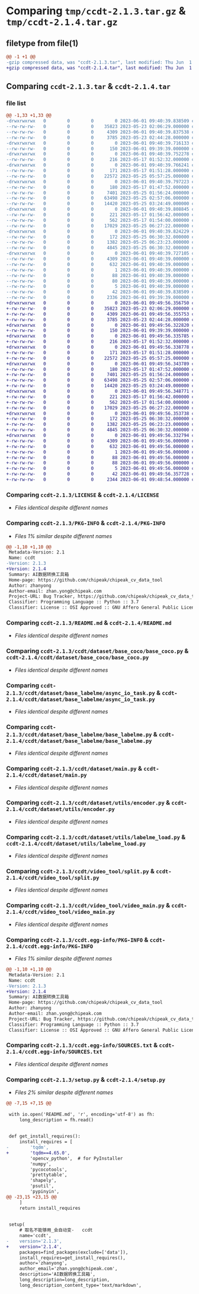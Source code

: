 # Comparing `tmp/ccdt-2.1.3.tar.gz` & `tmp/ccdt-2.1.4.tar.gz`

## filetype from file(1)

```diff
@@ -1 +1 @@
-gzip compressed data, was "ccdt-2.1.3.tar", last modified: Thu Jun  1 09:40:39 2023, max compression
+gzip compressed data, was "ccdt-2.1.4.tar", last modified: Thu Jun  1 09:49:56 2023, max compression
```

## Comparing `ccdt-2.1.3.tar` & `ccdt-2.1.4.tar`

### file list

```diff
@@ -1,33 +1,33 @@
-drwxrwxrwx   0        0        0        0 2023-06-01 09:40:39.838509 ccdt-2.1.3/
--rw-rw-rw-   0        0        0    35823 2023-05-23 02:06:29.000000 ccdt-2.1.3/LICENSE
--rw-rw-rw-   0        0        0     4309 2023-06-01 09:40:39.837538 ccdt-2.1.3/PKG-INFO
--rw-rw-rw-   0        0        0     3785 2023-05-23 02:44:28.000000 ccdt-2.1.3/README.md
-drwxrwxrwx   0        0        0        0 2023-06-01 09:40:39.716133 ccdt-2.1.3/ccdt/
--rw-rw-rw-   0        0        0      150 2023-06-01 09:39:39.000000 ccdt-2.1.3/ccdt/__init__.py
-drwxrwxrwx   0        0        0        0 2023-06-01 09:40:39.752278 ccdt-2.1.3/ccdt/dataset/
--rw-rw-rw-   0        0        0      216 2023-05-17 01:52:32.000000 ccdt-2.1.3/ccdt/dataset/__init__.py
-drwxrwxrwx   0        0        0        0 2023-06-01 09:40:39.766241 ccdt-2.1.3/ccdt/dataset/base_coco/
--rw-rw-rw-   0        0        0      171 2023-05-17 01:51:28.000000 ccdt-2.1.3/ccdt/dataset/base_coco/__init__.py
--rw-rw-rw-   0        0        0    22572 2023-05-25 05:57:25.000000 ccdt-2.1.3/ccdt/dataset/base_coco/base_coco.py
-drwxrwxrwx   0        0        0        0 2023-06-01 09:40:39.797223 ccdt-2.1.3/ccdt/dataset/base_labelme/
--rw-rw-rw-   0        0        0      180 2023-05-17 01:47:52.000000 ccdt-2.1.3/ccdt/dataset/base_labelme/__init__.py
--rw-rw-rw-   0        0        0     7401 2023-05-25 01:56:24.000000 ccdt-2.1.3/ccdt/dataset/base_labelme/async_io_task.py
--rw-rw-rw-   0        0        0    63498 2023-05-25 02:57:06.000000 ccdt-2.1.3/ccdt/dataset/base_labelme/base_labelme.py
--rw-rw-rw-   0        0        0    14420 2023-05-25 03:24:49.000000 ccdt-2.1.3/ccdt/dataset/main.py
-drwxrwxrwx   0        0        0        0 2023-06-01 09:40:39.808845 ccdt-2.1.3/ccdt/dataset/utils/
--rw-rw-rw-   0        0        0      221 2023-05-17 01:56:42.000000 ccdt-2.1.3/ccdt/dataset/utils/__init__.py
--rw-rw-rw-   0        0        0      562 2023-05-17 01:54:00.000000 ccdt-2.1.3/ccdt/dataset/utils/encoder.py
--rw-rw-rw-   0        0        0    17029 2023-05-25 06:27:22.000000 ccdt-2.1.3/ccdt/dataset/utils/labelme_load.py
-drwxrwxrwx   0        0        0        0 2023-06-01 09:40:39.824229 ccdt-2.1.3/ccdt/video_tool/
--rw-rw-rw-   0        0        0      172 2023-05-25 06:30:32.000000 ccdt-2.1.3/ccdt/video_tool/__init__.py
--rw-rw-rw-   0        0        0     1382 2023-05-25 06:23:23.000000 ccdt-2.1.3/ccdt/video_tool/split.py
--rw-rw-rw-   0        0        0     4845 2023-05-25 06:30:32.000000 ccdt-2.1.3/ccdt/video_tool/video_main.py
-drwxrwxrwx   0        0        0        0 2023-06-01 09:40:39.727105 ccdt-2.1.3/ccdt.egg-info/
--rw-rw-rw-   0        0        0     4309 2023-06-01 09:40:39.000000 ccdt-2.1.3/ccdt.egg-info/PKG-INFO
--rw-rw-rw-   0        0        0      632 2023-06-01 09:40:39.000000 ccdt-2.1.3/ccdt.egg-info/SOURCES.txt
--rw-rw-rw-   0        0        0        1 2023-06-01 09:40:39.000000 ccdt-2.1.3/ccdt.egg-info/dependency_links.txt
--rw-rw-rw-   0        0        0       88 2023-06-01 09:40:39.000000 ccdt-2.1.3/ccdt.egg-info/entry_points.txt
--rw-rw-rw-   0        0        0       80 2023-06-01 09:40:39.000000 ccdt-2.1.3/ccdt.egg-info/requires.txt
--rw-rw-rw-   0        0        0        5 2023-06-01 09:40:39.000000 ccdt-2.1.3/ccdt.egg-info/top_level.txt
--rw-rw-rw-   0        0        0       42 2023-06-01 09:40:39.838509 ccdt-2.1.3/setup.cfg
--rw-rw-rw-   0        0        0     2336 2023-06-01 09:39:39.000000 ccdt-2.1.3/setup.py
+drwxrwxrwx   0        0        0        0 2023-06-01 09:49:56.356750 ccdt-2.1.4/
+-rw-rw-rw-   0        0        0    35823 2023-05-23 02:06:29.000000 ccdt-2.1.4/LICENSE
+-rw-rw-rw-   0        0        0     4309 2023-06-01 09:49:56.355753 ccdt-2.1.4/PKG-INFO
+-rw-rw-rw-   0        0        0     3785 2023-05-23 02:44:28.000000 ccdt-2.1.4/README.md
+drwxrwxrwx   0        0        0        0 2023-06-01 09:49:56.322820 ccdt-2.1.4/ccdt/
+-rw-rw-rw-   0        0        0      150 2023-06-01 09:39:39.000000 ccdt-2.1.4/ccdt/__init__.py
+drwxrwxrwx   0        0        0        0 2023-06-01 09:49:56.335785 ccdt-2.1.4/ccdt/dataset/
+-rw-rw-rw-   0        0        0      216 2023-05-17 01:52:32.000000 ccdt-2.1.4/ccdt/dataset/__init__.py
+drwxrwxrwx   0        0        0        0 2023-06-01 09:49:56.338778 ccdt-2.1.4/ccdt/dataset/base_coco/
+-rw-rw-rw-   0        0        0      171 2023-05-17 01:51:28.000000 ccdt-2.1.4/ccdt/dataset/base_coco/__init__.py
+-rw-rw-rw-   0        0        0    22572 2023-05-25 05:57:25.000000 ccdt-2.1.4/ccdt/dataset/base_coco/base_coco.py
+drwxrwxrwx   0        0        0        0 2023-06-01 09:49:56.343789 ccdt-2.1.4/ccdt/dataset/base_labelme/
+-rw-rw-rw-   0        0        0      180 2023-05-17 01:47:52.000000 ccdt-2.1.4/ccdt/dataset/base_labelme/__init__.py
+-rw-rw-rw-   0        0        0     7401 2023-05-25 01:56:24.000000 ccdt-2.1.4/ccdt/dataset/base_labelme/async_io_task.py
+-rw-rw-rw-   0        0        0    63498 2023-05-25 02:57:06.000000 ccdt-2.1.4/ccdt/dataset/base_labelme/base_labelme.py
+-rw-rw-rw-   0        0        0    14420 2023-05-25 03:24:49.000000 ccdt-2.1.4/ccdt/dataset/main.py
+drwxrwxrwx   0        0        0        0 2023-06-01 09:49:56.348771 ccdt-2.1.4/ccdt/dataset/utils/
+-rw-rw-rw-   0        0        0      221 2023-05-17 01:56:42.000000 ccdt-2.1.4/ccdt/dataset/utils/__init__.py
+-rw-rw-rw-   0        0        0      562 2023-05-17 01:54:00.000000 ccdt-2.1.4/ccdt/dataset/utils/encoder.py
+-rw-rw-rw-   0        0        0    17029 2023-05-25 06:27:22.000000 ccdt-2.1.4/ccdt/dataset/utils/labelme_load.py
+drwxrwxrwx   0        0        0        0 2023-06-01 09:49:56.353738 ccdt-2.1.4/ccdt/video_tool/
+-rw-rw-rw-   0        0        0      172 2023-05-25 06:30:32.000000 ccdt-2.1.4/ccdt/video_tool/__init__.py
+-rw-rw-rw-   0        0        0     1382 2023-05-25 06:23:23.000000 ccdt-2.1.4/ccdt/video_tool/split.py
+-rw-rw-rw-   0        0        0     4845 2023-05-25 06:30:32.000000 ccdt-2.1.4/ccdt/video_tool/video_main.py
+drwxrwxrwx   0        0        0        0 2023-06-01 09:49:56.332794 ccdt-2.1.4/ccdt.egg-info/
+-rw-rw-rw-   0        0        0     4309 2023-06-01 09:49:56.000000 ccdt-2.1.4/ccdt.egg-info/PKG-INFO
+-rw-rw-rw-   0        0        0      632 2023-06-01 09:49:56.000000 ccdt-2.1.4/ccdt.egg-info/SOURCES.txt
+-rw-rw-rw-   0        0        0        1 2023-06-01 09:49:56.000000 ccdt-2.1.4/ccdt.egg-info/dependency_links.txt
+-rw-rw-rw-   0        0        0       88 2023-06-01 09:49:56.000000 ccdt-2.1.4/ccdt.egg-info/entry_points.txt
+-rw-rw-rw-   0        0        0       88 2023-06-01 09:49:56.000000 ccdt-2.1.4/ccdt.egg-info/requires.txt
+-rw-rw-rw-   0        0        0        5 2023-06-01 09:49:56.000000 ccdt-2.1.4/ccdt.egg-info/top_level.txt
+-rw-rw-rw-   0        0        0       42 2023-06-01 09:49:56.357728 ccdt-2.1.4/setup.cfg
+-rw-rw-rw-   0        0        0     2344 2023-06-01 09:48:54.000000 ccdt-2.1.4/setup.py
```

### Comparing `ccdt-2.1.3/LICENSE` & `ccdt-2.1.4/LICENSE`

 * *Files identical despite different names*

### Comparing `ccdt-2.1.3/PKG-INFO` & `ccdt-2.1.4/PKG-INFO`

 * *Files 1% similar despite different names*

```diff
@@ -1,10 +1,10 @@
 Metadata-Version: 2.1
 Name: ccdt
-Version: 2.1.3
+Version: 2.1.4
 Summary: AI数据转换工具箱
 Home-page: https://github.com/chipeak/chipeak_cv_data_tool
 Author: zhanyong
 Author-email: zhan.yong@chipeak.com
 Project-URL: Bug Tracker, https://github.com/chipeak/chipeak_cv_data_tool/issues
 Classifier: Programming Language :: Python :: 3.7
 Classifier: License :: OSI Approved :: GNU Affero General Public License v3
```

### Comparing `ccdt-2.1.3/README.md` & `ccdt-2.1.4/README.md`

 * *Files identical despite different names*

### Comparing `ccdt-2.1.3/ccdt/dataset/base_coco/base_coco.py` & `ccdt-2.1.4/ccdt/dataset/base_coco/base_coco.py`

 * *Files identical despite different names*

### Comparing `ccdt-2.1.3/ccdt/dataset/base_labelme/async_io_task.py` & `ccdt-2.1.4/ccdt/dataset/base_labelme/async_io_task.py`

 * *Files identical despite different names*

### Comparing `ccdt-2.1.3/ccdt/dataset/base_labelme/base_labelme.py` & `ccdt-2.1.4/ccdt/dataset/base_labelme/base_labelme.py`

 * *Files identical despite different names*

### Comparing `ccdt-2.1.3/ccdt/dataset/main.py` & `ccdt-2.1.4/ccdt/dataset/main.py`

 * *Files identical despite different names*

### Comparing `ccdt-2.1.3/ccdt/dataset/utils/encoder.py` & `ccdt-2.1.4/ccdt/dataset/utils/encoder.py`

 * *Files identical despite different names*

### Comparing `ccdt-2.1.3/ccdt/dataset/utils/labelme_load.py` & `ccdt-2.1.4/ccdt/dataset/utils/labelme_load.py`

 * *Files identical despite different names*

### Comparing `ccdt-2.1.3/ccdt/video_tool/split.py` & `ccdt-2.1.4/ccdt/video_tool/split.py`

 * *Files identical despite different names*

### Comparing `ccdt-2.1.3/ccdt/video_tool/video_main.py` & `ccdt-2.1.4/ccdt/video_tool/video_main.py`

 * *Files identical despite different names*

### Comparing `ccdt-2.1.3/ccdt.egg-info/PKG-INFO` & `ccdt-2.1.4/ccdt.egg-info/PKG-INFO`

 * *Files 1% similar despite different names*

```diff
@@ -1,10 +1,10 @@
 Metadata-Version: 2.1
 Name: ccdt
-Version: 2.1.3
+Version: 2.1.4
 Summary: AI数据转换工具箱
 Home-page: https://github.com/chipeak/chipeak_cv_data_tool
 Author: zhanyong
 Author-email: zhan.yong@chipeak.com
 Project-URL: Bug Tracker, https://github.com/chipeak/chipeak_cv_data_tool/issues
 Classifier: Programming Language :: Python :: 3.7
 Classifier: License :: OSI Approved :: GNU Affero General Public License v3
```

### Comparing `ccdt-2.1.3/ccdt.egg-info/SOURCES.txt` & `ccdt-2.1.4/ccdt.egg-info/SOURCES.txt`

 * *Files identical despite different names*

### Comparing `ccdt-2.1.3/setup.py` & `ccdt-2.1.4/setup.py`

 * *Files 2% similar despite different names*

```diff
@@ -7,15 +7,15 @@
 
 with io.open('README.md', 'r', encoding='utf-8') as fh:
     long_description = fh.read()
 
 
 def get_install_requires():
     install_requires = [
-        'tqdm',
+        'tqdm==4.65.0',
         'opencv_python',  # for PyInstaller
         'numpy',
         'pycocotools',
         'prettytable',
         'shapely',
         'psutil',
         'pypinyin',
@@ -23,15 +23,15 @@
     ]
     return install_requires
 
 
 setup(
     # 取名不能够用_会自动变-   ccdt
     name='ccdt',
-    version='2.1.3',
+    version='2.1.4',
     packages=find_packages(exclude=['data']),
     install_requires=get_install_requires(),
     author='zhanyong',
     author_email='zhan.yong@chipeak.com',
     description='AI数据转换工具箱',
     long_description=long_description,
     long_description_content_type='text/markdown',
```

